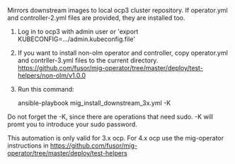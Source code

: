 Mirrors downstream images to local ocp3 cluster repository. If operator.yml and controller-2.yml files are provided, they are installed too.

1. Log in to ocp3 with admin user or 'export KUBECONFIG=.../admin.kubeconfig.file'
2. If you want to install non-olm operator and controller, copy operator.yml and contrller-3.yml files to the current directory.
    https://github.com/fusor/mig-operator/tree/master/deploy/test-helpers/non-olm/v1.0.0
3. Run this command:

    ansible-playbook mig_install_downstream_3x.yml -K

Do not forget the -K, since there are operations that need sudo. -K will promt you to introduce your sudo password.

This automation is only valid for 3.x ocp. For 4.x ocp use the mig-operator instructions in https://github.com/fusor/mig-operator/tree/master/deploy/test-helpers
